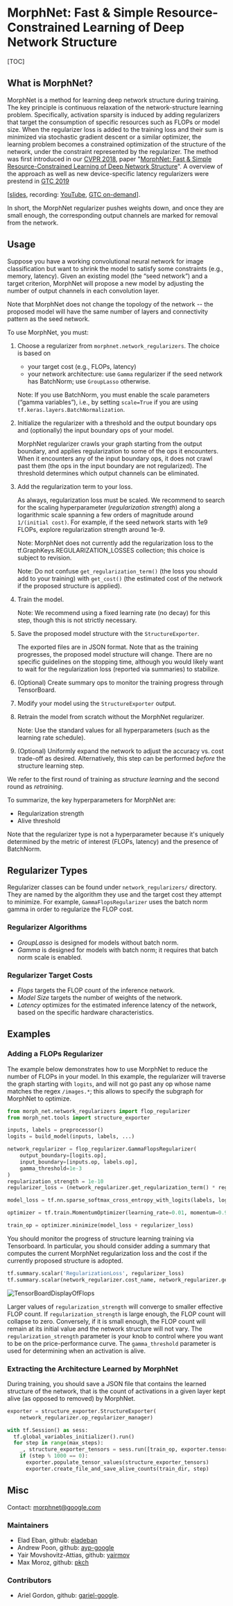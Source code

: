 # MorphNet: Fast & Simple Resource-Constrained Learning of Deep Network Structure

[TOC]

## What is MorphNet?

MorphNet is a method for learning deep network structure during training. The
key principle is continuous relaxation of the network-structure learning
problem. Specifically, activation sparsity is induced by adding regularizers
that target the consumption of specific resources such as FLOPs or model size.
When the regularizer loss is added to the training loss and their sum is
minimized via stochastic gradient descent or a similar optimizer, the learning
problem becomes a constrained optimization of the structure of the network,
under the constraint represented by the regularizer. The method was first
introduced in our [CVPR 2018](http://cvpr2018.thecvf.com/), paper "[MorphNet: Fast & Simple Resource-Constrained Learning of
Deep Network Structure](https://arxiv.org/abs/1711.06798)". A overview of the
approach as well as new device-specific latency regularizers were prestend in
[GTC 2019](https://gputechconf2019.smarteventscloud.com/connect/sessionDetail.ww?SESSION_ID=272314)


[[slides](g3doc//MorphNet_GTC2019.pdf "GTC Slides"), recording: [YouTube](https://youtu.be/UvTXhTvJ_wM), [GTC on-demand](https://on-demand.gputechconf.com/gtc/2019/video/_/S9645/)].

In short, the MorphNet regularizer pushes weights down, and once they are small
enough, the corresponding output channels are marked for removal from the
network.

## Usage

Suppose you have a working convolutional neural network for image classification
but want to shrink the model to satisfy some constraints (e.g., memory,
latency). Given an existing model (the “seed network”) and a target criterion,
MorphNet will propose a new model by adjusting the number of output channels in
each convolution layer.

Note that MorphNet does not change the topology of the network -- the proposed
model will have the same number of layers and connectivity pattern as the seed
network.

To use MorphNet, you must:

1.  Choose a regularizer from `morphnet.network_regularizers`. The choice is
    based on

    *   your target cost (e.g., FLOPs, latency)
    *   your network architecture: use `Gamma` regularizer if the seed network
        has BatchNorm; use `GroupLasso` otherwise.

    Note: If you use BatchNorm, you must enable the scale parameters (“gamma
    variables”), i.e., by setting `scale=True` if you are using
    `tf.keras.layers.BatchNormalization`.

2.  Initialize the regularizer with a threshold and the output boundary ops and
    (optionally) the input boundary ops of your model.

    MorphNet regularizer crawls your graph starting from the output boundary,
    and applies regularization to some of the ops it encounters. When it
    encounters any of the input boundary ops, it does not crawl past them (the
    ops in the input boundary are not regularized). The threshold determines
    which output channels can be eliminated.

3.  Add the regularization term to your loss.

    As always, regularization loss must be scaled. We recommend to search for
    the scaling hyperparameter (*regularization strength*) along a logarithmic
    scale spanning a few orders of magnitude around `1/(initial cost)`. For
    example, if the seed network starts with 1e9 FLOPs, explore regularization
    strength around 1e-9.

    Note: MorphNet does not currently add the regularization loss to the
    tf.GraphKeys.REGULARIZATION_LOSSES collection; this choice is subject to
    revision.

    Note: Do not confuse `get_regularization_term()` (the loss you should add to
    your training) with `get_cost()` (the estimated cost of the network if the
    proposed structure is applied).

4.  Train the model.

    Note: We recommend using a fixed learning rate (no decay) for this step,
    though this is not strictly necessary.

5.  Save the proposed model structure with the `StructureExporter`.

    The exported files are in JSON format. Note that as the training progresses,
    the proposed model structure will change. There are no specific guidelines
    on the stopping time, although you would likely want to wait for the
    regularization loss (reported via summaries) to stabilize.

6.  (Optional) Create summary ops to monitor the training progress through
    TensorBoard.

7.  Modify your model using the `StructureExporter` output.

8.  Retrain the model from scratch without the MorphNet regularizer.

    Note: Use the standard values for all hyperparameters (such as the learning
    rate schedule).

9.  (Optional) Uniformly expand the network to adjust the accuracy vs. cost
    trade-off as desired. Alternatively, this step can be performed *before*
    the structure learning step.

We refer to the first round of training as *structure learning* and the second
round as *retraining*.

To summarize, the key hyperparameters for MorphNet are:

*   Regularization strength
*   Alive threshold

Note that the regularizer type is not a hyperparameter because it's uniquely
determined by the metric of interest (FLOPs, latency) and the presence of
BatchNorm.

## Regularizer Types

Regularizer classes can be found under `network_regularizers/` directory. They
are named by the algorithm they use and the target cost they attempt to
minimize. For example, `GammaFlopsRegularizer` uses the batch norm gamma in
order to regularize the FLOP cost.

### Regularizer Algorithms

* *GroupLasso* is designed for models without batch norm.
* *Gamma* is designed for
models with batch norm; it requires that batch norm scale is enabled.

### Regularizer Target Costs

* *Flops* targets the FLOP count of the inference network.
* *Model Size* targets the number of weights of the network.
* *Latency* optimizes for the estimated inference latency of the network, based
on the specific hardware characteristics.

## Examples

### Adding a FLOPs Regularizer

The example below demonstrates how to use MorphNet to reduce the number of FLOPs
in your model. In this example, the regularizer will traverse the graph
starting with `logits`, and will not go past any op whose name matches the regex
`/images.*`; this allows to specify the subgraph for MorphNet to optimize.

```python
from morph_net.network_regularizers import flop_regularizer
from morph_net.tools import structure_exporter

inputs, labels = preprocessor()
logits = build_model(inputs, labels, ...)

network_regularizer = flop_regularizer.GammaFlopsRegularizer(
    output_boundary=[logits.op],
    input_boundary=[inputs.op, labels.op],
    gamma_threshold=1e-3
)
regularization_strength = 1e-10
regularizer_loss = (network_regularizer.get_regularization_term() * regularization_strength)

model_loss = tf.nn.sparse_softmax_cross_entropy_with_logits(labels, logits)

optimizer = tf.train.MomentumOptimizer(learning_rate=0.01, momentum=0.9)

train_op = optimizer.minimize(model_loss + regularizer_loss)
```

You should monitor the progress of structure learning training via Tensorboard.
In particular, you should consider adding a summary that computes the current
MorphNet regularization loss and the cost if the currently proposed structure is
adopted.

```python
tf.summary.scalar('RegularizationLoss', regularizer_loss)
tf.summary.scalar(network_regularizer.cost_name, network_regularizer.get_cost())
```

![TensorBoardDisplayOfFlops](g3doc/tensorboard.png "Example of the TensorBoard display of the resource regularized by MorphNet.")

Larger values of `regularization_strength` will converge to smaller effective
FLOP count. If `regularization_strength` is large enough, the FLOP count will
collapse to zero. Conversely, if it is small enough, the FLOP count will remain
at its initial value and the network structure will not vary. The
`regularization_strength` parameter is your knob to control where you want to be
on the price-performance curve. The `gamma_threshold` parameter is used for
determining when an activation is alive.

### Extracting the Architecture Learned by MorphNet

During training, you should save a JSON file that contains the learned structure
of the network, that is the count of activations in a given layer kept alive (as
opposed to removed) by MorphNet.

```python
exporter = structure_exporter.StructureExporter(
    network_regularizer.op_regularizer_manager)

with tf.Session() as sess:
  tf.global_variables_initializer().run()
  for step in range(max_steps):
    _, structure_exporter_tensors = sess.run([train_op, exporter.tensors])
    if (step % 1000 == 0):
      exporter.populate_tensor_values(structure_exporter_tensors)
      exporter.create_file_and_save_alive_counts(train_dir, step)
```

## Misc

Contact: morphnet@google.com

### Maintainers

*   Elad Eban, github: [eladeban](https://github.com/eladeban)
*   Andrew Poon, github: [ayp-google](https://github.com/ayp-google)
*   Yair Movshovitz-Attias, github: [yairmov](https://github.com/yairmov)
*   Max Moroz, github: [pkch](https://github.com/pkch)

### Contributors

*   Ariel Gordon, github: [gariel-google](https://github.com/gariel-google).
